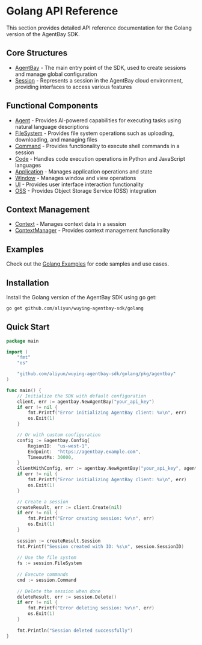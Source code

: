# Golang API Reference

This section provides detailed API reference documentation for the Golang version of the AgentBay SDK.

## Core Structures

- [AgentBay](agentbay.md) - The main entry point of the SDK, used to create sessions and manage global configuration
- [Session](session.md) - Represents a session in the AgentBay cloud environment, providing interfaces to access various features

## Functional Components

- [Agent](agent.md) - Provides AI-powered capabilities for executing tasks using natural language descriptions
- [FileSystem](filesystem.md) - Provides file system operations such as uploading, downloading, and managing files
- [Command](command.md) - Provides functionality to execute shell commands in a session
- [Code](code.md) - Handles code execution operations in Python and JavaScript languages
- [Application](application.md) - Manages application operations and state
- [Window](window.md) - Manages window and view operations
- [UI](ui.md) - Provides user interface interaction functionality
- [OSS](oss.md) - Provides Object Storage Service (OSS) integration

## Context Management

- [Context](context.md) - Manages context data in a session
- [ContextManager](context-manager.md) - Provides context management functionality

## Examples

Check out the [Golang Examples](../../examples/golang/) for code samples and use cases.

## Installation

Install the Golang version of the AgentBay SDK using go get:

```bash
go get github.com/aliyun/wuying-agentbay-sdk/golang
```

## Quick Start

```go
package main

import (
	"fmt"
	"os"

	"github.com/aliyun/wuying-agentbay-sdk/golang/pkg/agentbay"
)

func main() {
	// Initialize the SDK with default configuration
	client, err := agentbay.NewAgentBay("your_api_key")
	if err != nil {
		fmt.Printf("Error initializing AgentBay client: %v\n", err)
		os.Exit(1)
	}

	// Or with custom configuration
	config := &agentbay.Config{
		RegionID:  "us-west-1",
		Endpoint:  "https://agentbay.example.com",
		TimeoutMs: 30000,
	}
	clientWithConfig, err := agentbay.NewAgentBay("your_api_key", agentbay.WithConfig(config))
	if err != nil {
		fmt.Printf("Error initializing AgentBay client: %v\n", err)
		os.Exit(1)
	}

	// Create a session
	createResult, err := client.Create(nil)
	if err != nil {
		fmt.Printf("Error creating session: %v\n", err)
		os.Exit(1)
	}
	
	session := createResult.Session
	fmt.Printf("Session created with ID: %s\n", session.SessionID)
	
	// Use the file system
	fs := session.FileSystem
	
	// Execute commands
	cmd := session.Command
	
	// Delete the session when done
	deleteResult, err := session.Delete()
	if err != nil {
		fmt.Printf("Error deleting session: %v\n", err)
		os.Exit(1)
	}
	
	fmt.Println("Session deleted successfully")
}
``` 